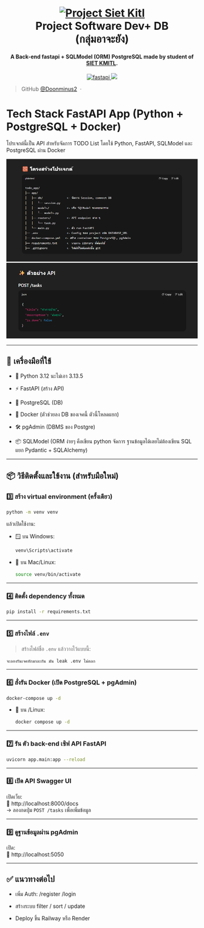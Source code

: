 <h1 align="center">
  <br>
  <a href="http://www.amitmerchant.com/electron-markdownify"><img src="https://encrypted-tbn0.gstatic.com/images?q=tbn:ANd9GcR7Zm15LImGZ4DcerJW3F-_-pvGyLCN-vQs9g&s" alt=" Project Siet Kitl" width=""></a>
  <br>
  Project Software Dev+ DB 
  <br>
  (กลุ่มอาจะยัง)
  <br>
</h1>

<h4 align="center">A Back-end fastapi + SQLModel (ORM)  PostgreSQL made by student of <a href="https://siet.kmitl.ac.th/node/284" target="_blank">SIET KMITL</a>.</h4>

<p align="center">
  <a href="https://fastapi.tiangolo.com/">
    <img src="https://badge.fury.io/py/fastapi.svg?icon=si%3Apython"
         alt="fastapi">
  </a>
  <a href="https://sqlmodel.tiangolo.com/"><img src="https://badge.fury.io/py/sqlmodel.svg"></a>

> GitHub [@Doonminus2](https://github.com/Doonminus2) &nbsp;&middot;&nbsp;

# Tech Stack FastAPI App (Python + PostgreSQL + Docker)

โปรเจกต์นี้เป็น API สำหรับจัดการ TODO List โดยใช้ Python, FastAPI, SQLModel และ PostgreSQL ผ่าน Docker

![alt text](/image/image.png)
![alt text](/image/image-1.png)

---

## 🧰 เครื่องมือที่ใช้

- 🐍 Python 3.12 นะไม่เอา 3.13.5
- ⚡ FastAPI (สร้าง API)
- 🐘 PostgreSQL (DB)
- 🐳 Docker (ตัวช่วยลง DB ของเจคนี้ ตัวนี้โหลดแยก)

- 🛠️ pgAdmin (DBMS ของ Postgre)
- 📦 SQLModel (ORM ง่ายๆ คือเขียน python จัดการ ฐานข้อมูลได้เลยไม่ต้องเขียน SQL แยก Pydantic + SQLAlchemy)

---

## 📦 วิธีติดตั้งและใช้งาน (สำหรับมือใหม่)

### 3️⃣ สร้าง virtual environment (ครั้งเดียว)

```bash
python -m venv venv
```

แล้วเปิดใช้งาน:

- 🪟 บน Windows:

  ```bash
  venv\Scripts\activate
  ```

- 🍎 บน Mac/Linux:
  ```bash
  source venv/bin/activate
  ```

---

### 4️⃣ ติดตั้ง dependency ทั้งหมด

```bash
pip install -r requirements.txt
```

---

### 5️⃣ สร้างไฟล์ `.env`

> สร้างไฟล์ชื่อ `.env` แล้ววางไว้แบบนี้:

```env
จะลองรันเจคทักมาละกัน มัน leak .env ไม่ตลก
```

---

### 6️⃣ สั่งรัน Docker (เปิด PostgreSQL + pgAdmin)

```bash
docker-compose up -d
```

- 🍎 บน /Linux:

  ```bash
  docker compose up -d
  ```

---

### 7️⃣ รัน ตัว back-end เซิฟ API FastAPI

```bash
uvicorn app.main:app --reload
```

---

### 8️⃣ เปิด API Swagger UI

เปิดเว็บ:  
📄 http://localhost:8000/docs  
→ ลองกดปุ่ม `POST /tasks` เพื่อเพิ่มข้อมูล

---

### 9️⃣ ดูฐานข้อมูลผ่าน pgAdmin

เปิด:  
📄 http://localhost:5050

---

## ✅ แนวทางต่อไป

- เพิ่ม Auth: /register /login

- สร้างระบบ filter / sort / update
- Deploy ขึ้น Railway หรือ Render
